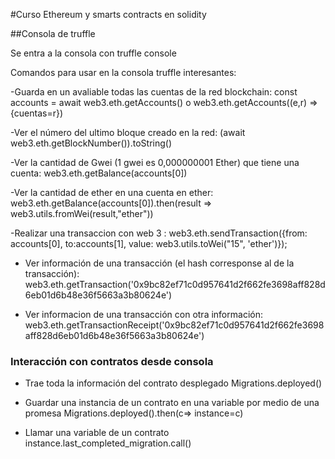 #Curso Ethereum y smarts contracts en solidity

##Consola de truffle

Se entra a la consola con truffle console

Comandos para usar en la consola truffle interesantes:

-Guarda en un avaliable todas las cuentas de la red blockchain:
const accounts = await web3.eth.getAccounts()
o 
web3.eth.getAccounts((e,r) => {cuentas=r})

-Ver el número del ultimo bloque creado en la red:
(await web3.eth.getBlockNumber()).toString()

-Ver la cantidad de Gwei (1 gwei es  0,000000001 Ether) que tiene una cuenta:
web3.eth.getBalance(accounts[0])

-Ver la cantidad de ether en una cuenta en ether:
web3.eth.getBalance(accounts[0]).then(result => web3.utils.fromWei(result,"ether"))

-Realizar una transaccion con web 3 :
web3.eth.sendTransaction({from: accounts[0], to:accounts[1], value: web3.utils.toWei("15", 'ether')});

- Ver información de una transacción (el hash corresponse al de la transacción):
web3.eth.getTransaction('0x9bc82ef71c0d957641d2f662fe3698aff828d6eb01d6b48e36f5663a3b80624e')

- Ver informacion de una transacción con otra información:
web3.eth.getTransactionReceipt('0x9bc82ef71c0d957641d2f662fe3698aff828d6eb01d6b48e36f5663a3b80624e')

### Interacción con contratos desde consola

- Trae toda la información del contrato desplegado
Migrations.deployed()
- Guardar una instancia de un contrato en una variable por medio de una promesa
Migrations.deployed().then(c=> instance=c)

- Llamar una variable de un contrato
instance.last_completed_migration.call()
 

